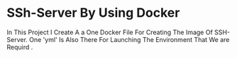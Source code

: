 # SSh-Server By Using Docker 
In This Project I Create A a One Docker File For Creating The Image Of SSH-Server. One 'yml' Is Also There For Launching The 
Environment That We are Requird .
